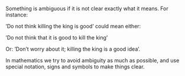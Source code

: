 Something is ambiguous if it is not clear exactly what it means. For
instance:

’Do not think killing the king is good’ could mean either:

’Do not think that it is good to kill the king’

Or: ’Don’t worry about it; killing the king is a good idea’.

In mathematics we try to avoid ambiguity as much as possible, and use
special notation, signs and symbols to make things clear.

